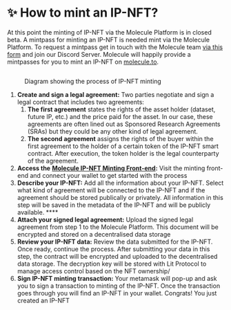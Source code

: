 # ✨ How to mint an IP-NFT?

At this point the minting of IP-NFT via the Molecule Platform is in closed beta. A mintpass for minting an IP-NFT is needed mint via the Molecule Platform. To request a mintpass get in touch with the Molecule team [via this form](https://airtable.com/shr9QN0tPPeK4GGjA) and join our Discord Server. Molecule will happily provide a mintpasses for you to mint an IP-NFT on [molecule.to](https://www.molecule.to). &#x20;

<figure><img src="https://lh3.googleusercontent.com/2H3rZNjLyZUfCDBOvgNblFIJB8CmEIrqRFDIjE87HGScZcEBZG7z_S-EpUmJAnj1auYpzF0vDZvJKDsp0jKF4xhRmy6WU4tUN6HjLjUWmDg-yA5R4_GJcX_Hrf_AugPgC1AmFwXllAKT5L_DFfbfPSqePLocO077JFD26ETvXoHn2okAYHngnVp9kIjIdg" alt=""><figcaption><p>Diagram showing the process of IP-NFT minting</p></figcaption></figure>

1. **Create and sign a legal agreement:** Two parties negotiate and sign a legal contract that includes two agreements:
   1. **The first agreement** states the rights of the asset holder (dataset, future IP, etc.) and the price paid for the asset. In our case, these agreements are often lined out as Sponsored Research Agreements (SRAs) but they could be any other kind of legal agreement.
   2. **The second agreement** assigns the rights of the buyer within the first agreement to the holder of a certain token of the IP-NFT smart contract. After execution, the token holder is the legal counterparty of the agreement.
2. **Access the** [**Molecule IP-NFT Minting Front-end**](https://ip-nft.molecule.to/)**:** Visit the minting front-end and connect your wallet to get started with the process &#x20;
3. **Describe your IP-NFT:** Add all the information about your IP-NFT. Select what kind of agreement will be connected to the IP-NFT and if the agreement should be stored publically or privately. All information in this step will be saved in the metadata of the IP-NFT and will be publicly available. ****&#x20;
4. **Attach your signed legal agreement:** Upload the signed legal agreement from step 1 to the Molecule Platform. This document will be encrypted and stored on a decentralised data storage
5. **Review your IP-NFT data:** Review the data submitted for the IP-NFT. Once ready, continue the process. After submitting your data in this step, the contract will be encrypted and uploaded to the decentralised data storage. The decryption key will be stored with Lit Protocol to manage access control based on the NFT ownership/&#x20;
6. **Sign IP-NFT minting transaction:** Your metamask will pop-up and ask you to sign a transaction to minting of the IP-NFT. Once the transaction goes through you will find an IP-NFT in your wallet. Congrats! You just created an IP-NFT
